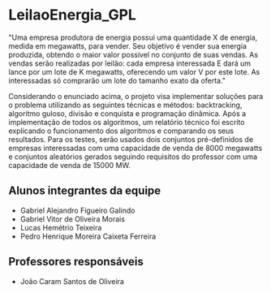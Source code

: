 # LeilaoEnergia_GPL
"Uma empresa produtora de energia possui uma quantidade X de energia, medida em megawatts, para vender. Seu objetivo é vender sua energia produzida, obtendo o maior valor possível no conjunto de suas vendas. As vendas serão realizadas por leilão: cada empresa interessada E dará um lance por um lote de K megawatts, oferecendo um valor V por este lote. As interessadas só comprarão um lote do tamanho exato da oferta."

Considerando o enunciado acima, o projeto visa implementar soluções para o problema utilizando as seguintes técnicas e métodos: backtracking, algoritmo guloso, divisão e conquista e programação dinâmica. Após a implementação de todos os algoritmos, um relatório técnico foi escrito explicando o funcionamento dos algoritmos e comparando os seus resultados. Para os testes, serão usados dois conjuntos pré-definidos de empresas interessadas com uma capacidade de venda de 8000 megawatts e conjuntos aleatórios gerados seguindo requisitos do professor com uma capacidade de venda de 15000 MW.

## Alunos integrantes da equipe
* Gabriel Alejandro Figueiro Galindo
* Gabriel Vitor de Oliveira Morais
* Lucas Hemétrio Teixeira
* Pedro Henrique Moreira Caixeta Ferreira

## Professores responsáveis
* João Caram Santos de Oliveira
